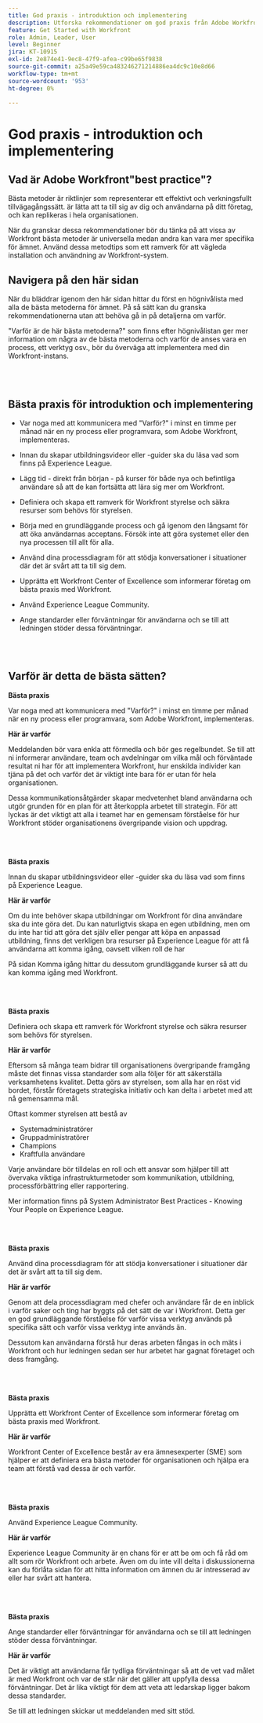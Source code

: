 ```yaml
---
title: God praxis - introduktion och implementering
description: Utforska rekommendationer om god praxis från Adobe Workfront experter om hur man tar sig in i Workfront och ökar användarnas acceptans.
feature: Get Started with Workfront
role: Admin, Leader, User
level: Beginner
jira: KT-10915
exl-id: 2e874e41-9ec8-47f9-afea-c99be65f9838
source-git-commit: a25a49e59ca483246271214886ea4dc9c10e8d66
workflow-type: tm+mt
source-wordcount: '953'
ht-degree: 0%

---
```


# God praxis - introduktion och implementering

## Vad är Adobe Workfront&quot;best practice&quot;?

Bästa metoder är riktlinjer som representerar ett effektivt och verkningsfullt tillvägagångssätt. är lätta att ta till sig av dig och användarna på ditt företag, och kan replikeras i hela organisationen.

När du granskar dessa rekommendationer bör du tänka på att vissa av Workfront bästa metoder är universella medan andra kan vara mer specifika för ämnet. Använd dessa metodtips som ett ramverk för att vägleda installation och användning av Workfront-system.

## Navigera på den här sidan

När du bläddrar igenom den här sidan hittar du först en högnivålista med alla de bästa metoderna för ämnet. På så sätt kan du granska rekommendationerna utan att behöva gå in på detaljerna om varför.

&quot;Varför är de här bästa metoderna?&quot; som finns efter högnivålistan ger mer information om några av de bästa metoderna och varför de anses vara en process, ett verktyg osv., bör du överväga att implementera med din Workfront-instans.

</br>
</br>

## Bästa praxis för introduktion och implementering

* Var noga med att kommunicera med &quot;Varför?&quot; i minst en timme per månad när en ny process eller programvara, som Adobe Workfront, implementeras.

* Innan du skapar utbildningsvideor eller -guider ska du läsa vad som finns på Experience League.

* Lägg tid - direkt från början - på kurser för både nya och befintliga användare så att de kan fortsätta att lära sig mer om Workfront.

* Definiera och skapa ett ramverk för Workfront styrelse och säkra resurser som behövs för styrelsen.

* Börja med en grundläggande process och gå igenom den långsamt för att öka användarnas acceptans. Försök inte att göra systemet eller den nya processen till allt för alla.

* Använd dina processdiagram för att stödja konversationer i situationer där det är svårt att ta till sig dem.

* Upprätta ett Workfront Center of Excellence som informerar företag om bästa praxis med Workfront.

* Använd Experience League Community.

* Ange standarder eller förväntningar för användarna och se till att ledningen stöder dessa förväntningar.

</br>
</br>


## Varför är detta de bästa sätten?

**Bästa praxis**

Var noga med att kommunicera med &quot;Varför?&quot; i minst en timme per månad när en ny process eller programvara, som Adobe Workfront, implementeras.

**Här är varför**

Meddelanden bör vara enkla att förmedla och bör ges regelbundet. Se till att ni informerar användare, team och avdelningar om vilka mål och förväntade resultat ni har för att implementera Workfront, hur enskilda individer kan tjäna på det och varför det är viktigt inte bara för er utan för hela organisationen.

Dessa kommunikationsåtgärder skapar medvetenhet bland användarna och utgör grunden för en plan för att återkoppla arbetet till strategin. För att lyckas är det viktigt att alla i teamet har en gemensam förståelse för hur Workfront stöder organisationens övergripande vision och uppdrag.

</br>
</br>

**Bästa praxis**

Innan du skapar utbildningsvideor eller -guider ska du läsa vad som finns på Experience League.

**Här är varför**

Om du inte behöver skapa utbildningar om Workfront för dina användare ska du inte göra det. Du kan naturligtvis skapa en egen utbildning, men om du inte har tid att göra det själv eller pengar att köpa en anpassad utbildning, finns det verkligen bra resurser på Experience League för att få användarna att komma igång, oavsett vilken roll de har

På sidan Komma igång hittar du dessutom grundläggande kurser så att du kan komma igång med Workfront.

</br>
</br>

**Bästa praxis**

Definiera och skapa ett ramverk för Workfront styrelse och säkra resurser som behövs för styrelsen.

**Här är varför**

Eftersom så många team bidrar till organisationens övergripande framgång måste det finnas vissa standarder som alla följer för att säkerställa verksamhetens kvalitet. Detta görs av styrelsen, som alla har en röst vid bordet, förstår företagets strategiska initiativ och kan delta i arbetet med att nå gemensamma mål.

Oftast kommer styrelsen att bestå av

* Systemadministratörer
* Gruppadministratörer
* Champions
* Kraftfulla användare


Varje användare bör tilldelas en roll och ett ansvar som hjälper till att övervaka viktiga infrastrukturmetoder som kommunikation, utbildning, processförbättring eller rapportering.

Mer information finns på System Administrator Best Practices - Knowing Your People on Experience League.

</br>
</br>

**Bästa praxis**

Använd dina processdiagram för att stödja konversationer i situationer där det är svårt att ta till sig dem.

**Här är varför**

Genom att dela processdiagram med chefer och användare får de en inblick i varför saker och ting har byggts på det sätt de var i Workfront. Detta ger en god grundläggande förståelse för varför vissa verktyg används på specifika sätt och varför vissa verktyg inte används än.

Dessutom kan användarna förstå hur deras arbeten fångas in och mäts i Workfront och hur ledningen sedan ser hur arbetet har gagnat företaget och dess framgång.

</br>
</br>

**Bästa praxis**

Upprätta ett Workfront Center of Excellence som informerar företag om bästa praxis med Workfront.

**Här är varför**

Workfront Center of Excellence består av era ämnesexperter (SME) som hjälper er att definiera era bästa metoder för organisationen och hjälpa era team att förstå vad dessa är och varför.

</br>
</br>

**Bästa praxis**

Använd Experience League Community.

**Här är varför**

Experience League Community är en chans för er att be om och få råd om allt som rör Workfront och arbete. Även om du inte vill delta i diskussionerna kan du förlåta sidan för att hitta information om ämnen du är intresserad av eller har svårt att hantera.

</br>
</br>


**Bästa praxis**

Ange standarder eller förväntningar för användarna och se till att ledningen stöder dessa förväntningar.

**Här är varför**

Det är viktigt att användarna får tydliga förväntningar så att de vet vad målet är med Workfront och var de står när det gäller att uppfylla dessa förväntningar. Det är lika viktigt för dem att veta att ledarskap ligger bakom dessa standarder.


Se till att ledningen skickar ut meddelanden med sitt stöd.
